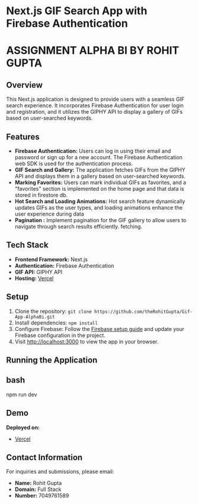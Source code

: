 # Next.js GIF Search App with Firebase Authentication
# ASSIGNMENT ALPHA BI BY ROHIT GUPTA
## Overview

This Next.js application is designed to provide users with a seamless GIF search experience. It incorporates Firebase Authentication for user login and registration, and it utilizes the GIPHY API to display a gallery of GIFs based on user-searched keywords.

## Features

- **Firebase Authentication:** Users can log in using their email and password or sign up for a new account. The Firebase Authentication web SDK is used for the authentication process.
- **GIF Search and Gallery:** The application fetches GIFs from the GIPHY API and displays them in a gallery based on user-searched keywords.
- **Marking Favorites:** Users can mark individual GIFs as favorites, and a "favorites" section is implemented on the home page and that data is stored in firestore db.
- **Hot Search and Loading Animations:** Hot search feature dynamically updates GIFs as the user types, and loading animations enhance the user experience during data 
- **Pagination :** Implement pagination for the GIF gallery to allow users to navigate through search results efficiently.
fetching.

## Tech Stack

- **Frontend Framework:** Next.js
- **Authentication:** Firebase Authentication
- **GIF API:** GIPHY API
- **Hosting:** [Vercel](https://gif-app-alpha-bi.vercel.app/)

## Setup

1. Clone the repository: `git clone https://github.com/theRohitGupta/Gif-App-AlphaBi.git`
2. Install dependencies: `npm install`
3. Configure Firebase: Follow the [Firebase setup guide](https://firebase.google.com/docs/web/setup) and update your Firebase configuration in the project.
4. Visit [http://localhost:3000](http://localhost:3000) to view the app in your browser.

## Running the Application

## bash
npm run dev

## Demo
**Deployed on:**
- [Vercel](https://gif-app-alpha-bi.vercel.app/)

## Contact Information

For inquiries and submissions, please email:

- **Name:** Rohit Gupta
- **Domain:** Full Stack
- **Number:** 7049761589


